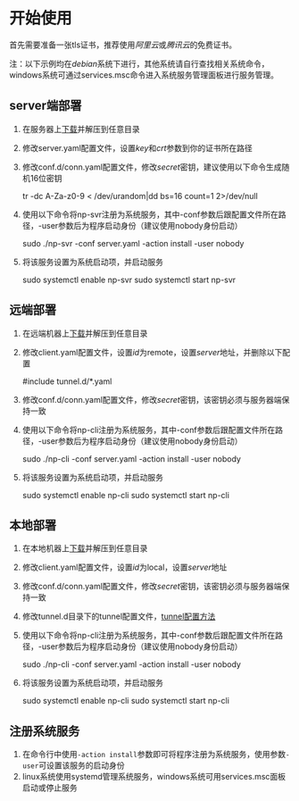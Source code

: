 # 开始使用

首先需要准备一张tls证书，推荐使用*阿里云*或*腾讯云*的免费证书。

注：以下示例均在*debian*系统下进行，其他系统请自行查找相关系统命令，
    windows系统可通过services.msc命令进入系统服务管理面板进行服务管理。

## server端部署

1. 在服务器上[下载](https://github.com/lwch/natpass/releases)并解压到任意目录
2. 修改server.yaml配置文件，设置*key*和*crt*参数到你的证书所在路径
3. 修改conf.d/conn.yaml配置文件，修改*secret*密钥，建议使用以下命令生成随机16位密钥

    tr -dc A-Za-z0-9 < /dev/urandom|dd bs=16 count=1 2>/dev/null
4. 使用以下命令将np-svr注册为系统服务，其中-conf参数后跟配置文件所在路径，-user参数后为程序启动身份（建议使用nobody身份启动）

    sudo ./np-svr -conf server.yaml -action install -user nobody
5. 将该服务设置为系统启动项，并启动服务

    sudo systemctl enable np-svr
    sudo systemctl start np-svr

## 远端部署

1. 在远端机器上[下载](https://github.com/lwch/natpass/releases)并解压到任意目录
2. 修改client.yaml配置文件，设置*id*为remote，设置*server*地址，并删除以下配置

    #include tunnel.d/*.yaml
3. 修改conf.d/conn.yaml配置文件，修改*secret*密钥，该密钥必须与服务器端保持一致
4. 使用以下命令将np-cli注册为系统服务，其中-conf参数后跟配置文件所在路径，-user参数后为程序启动身份（建议使用nobody身份启动）

    sudo ./np-cli -conf server.yaml -action install -user nobody
5. 将该服务设置为系统启动项，并启动服务

    sudo systemctl enable np-cli
    sudo systemctl start np-cli

## 本地部署

1. 在本地机器上[下载](https://github.com/lwch/natpass/releases)并解压到任意目录
2. 修改client.yaml配置文件，设置*id*为local，设置*server*地址
3. 修改conf.d/conn.yaml配置文件，修改*secret*密钥，该密钥必须与服务器端保持一致
4. 修改tunnel.d目录下的tunnel配置文件，[tunnel配置方法](tunnel.md)
5. 使用以下命令将np-cli注册为系统服务，其中-conf参数后跟配置文件所在路径，-user参数后为程序启动身份（建议使用nobody身份启动）

    sudo ./np-cli -conf server.yaml -action install -user nobody
6. 将该服务设置为系统启动项，并启动服务

    sudo systemctl enable np-cli
    sudo systemctl start np-cli

## 注册系统服务

1. 在命令行中使用`-action install`参数即可将程序注册为系统服务，使用参数`-user`可设置该服务的启动身份
2. linux系统使用systemd管理系统服务，windows系统可用services.msc面板启动或停止服务